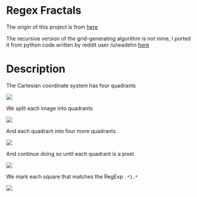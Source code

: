 # Regex Fractals

The origin of this project is from [here](https://ssodelta.wordpress.com/2014/03/25/creating-colored-images-from-regular-expressions/)

The recursive version of the grid-generating algorithm is not mine, I ported it from python code written by reddit user /u/wadehn [here](https://www.reddit.com/r/dailyprogrammer/comments/2fkh8u/9052014_challenge_178_hard_regular_expression/cka4fiz)

# Description

The Cartesian coordinate system has four quadrants

![](https://raw.githubusercontent.com/tonygaetani/fregex/Vk2ZUy5.png)

We split each image into quadrants

![](https://raw.githubusercontent.com/tonygaetani/fregex/B8gYt80.png)

And each quadrant into four more quadrants

![](https://raw.githubusercontent.com/tonygaetani/fregex/8l0bMOW.png)

And continue doing so until each quadrant is a pixel.

![](https://raw.githubusercontent.com/tonygaetani/fregex/9V96KXx.png)

We mark each square that matches the RegExp `.*1.*`

![](https://raw.githubusercontent.com/tonygaetani/fregex/obltWkk.png)

